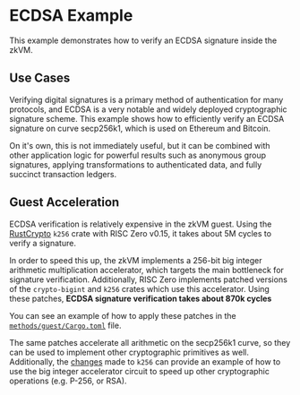 # ECDSA Example

This example demonstrates how to verify an ECDSA signature inside the zkVM.

## Use Cases

Verifying digital signatures is a primary method of authentication for many protocols, and ECDSA is
a very notable and widely deployed cryptographic signature scheme. This example shows how to
efficiently verify an ECDSA signature on curve secp256k1, which is used on Ethereum and Bitcoin.

On it's own, this is not immediately useful, but it can be combined with other application logic for
powerful results such as anonymous group signatures, applying transformations to authenticated data,
and fully succinct transaction ledgers.

## Guest Acceleration

ECDSA verification is relatively expensive in the zkVM guest. Using the [RustCrypto] `k256` crate
with RISC Zero v0.15, it takes about 5M cycles to verify a signature.

In order to speed this up, the zkVM implements a 256-bit big integer arithmetic multiplication accelerator, which targets
the main bottleneck for signature verification. Additionally, RISC Zero implements patched versions
of the `crypto-bigint` and `k256` crates which use this accelerator. Using these patches, **ECDSA
signature verification takes about 870k cycles**

You can see an example of how to apply these patches in the [`methods/guest/Cargo.toml`](methods/guest/Cargo.toml) file.

The same patches accelerate all arithmetic on the secp256k1 curve, so they can be used to implement
other cryptographic primitives as well. Additionally, the [changes] made to `k256` can provide an
example of how to use the big integer accelerator circuit to speed up other cryptographic operations
(e.g. P-256, or RSA).

[RustCrypto]: https://docs.rs/k256/latest/k256/
[changes]: https://github.com/risc0/RustCrypto-elliptic-curves/pull/1

